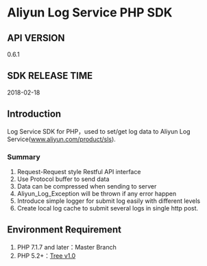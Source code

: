 ﻿# Aliyun Log Service PHP SDK

## API VERSION

0.6.1

## SDK RELEASE TIME

2018-02-18

## Introduction

Log Service SDK for PHP，used to set/get log data to Aliyun Log Service(www.aliyun.com/product/sls).


### Summary

1. Request-Request style Restful API interface
2. Use Protocol buffer to send data 
3. Data can be compressed when sending to server
4. Aliyun_Log_Exception will be thrown if any error happen
5. Introduce simple logger for submit log easily with different levels
6. Create local log cache to submit several logs in single http post.

## Environment Requirement

1. PHP 7.1.7 and later：Master Branch
2. PHP 5.2+：[Tree v1.0](https://github.com/aliyun/aliyun-log-php-sdk/tree/v1.0)

